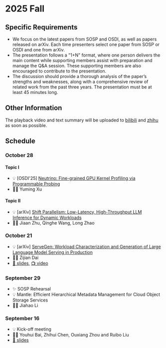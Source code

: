 # 2025 Fall

## Specific Requirements

- We focus on the latest papers from SOSP and OSDI, as well as papers released on arXiv. Each time presenters select one paper from SOSP or OSDI and one from arXiv.
- The presentation follows a "1+N" format, where one person delivers the main content while supporting members assist with preparation and manage the Q&A session. These supporting members are also encouraged to contribute to the presentation.
- The discussion should provide a thorough analysis of the paper’s strengths and weaknesses, along with a comprehensive review of related work from the past three years. The presentation must be at least 45 minutes long.

## Other Information

The playback video and text summary will be uploaded to <a href="https://space.bilibili.com/3493280155175017/channel/collectiondetail?sid=3787828" target="_blank">bilibili</a> and <a href="https://www.zhihu.com/column/c_1819774258647277568" target="_blank">zhihu</a> as soon as possible.

## Schedule

### October 28

#### Topic Ⅰ
- 💡 [OSDI'25] [Neutrino: Fine-grained GPU Kernel Profiling via Programmable Probing](https://www.usenix.org/system/files/osdi25-huang-songlin.pdf)					
- 🙎‍♂️ Yuming Xu

#### Topic Ⅱ
- 💡 [arXiv] [Shift Parallelism: Low-Latency, High-Throughput LLM Inference for Dynamic Workloads](https://arxiv.org/pdf/2509.16495)
- 🙎‍♂️ Jiaan Zhu, Qinghe Wang, Long Zhao


### October 21
- 💡 [arXiv] [ServeGen: Workload Characterization and Generation of Large Language Model Serving in Production](https://arxiv.org/abs/2505.09999)
- 🙎‍♂️ Zijian Dai
- [📕 slides](./slides/251021-ServeGen.pdf), [📺 video](https://www.bilibili.com/video/BV1xLsyz7EJv?t=4.7)

  
### September 29

- ✨ SOSP Rehearsal
- 💡 Mantle: Efficient Hierarchical Metadata Management for Cloud Object Storage Services
- 🙎‍♂️ Jiahao Li

  
### September 16

- 💡 Kick-off meeting
- 🙎‍♂️ Youhui Bai, Zhihui Chen, Ouxiang Zhou and Ruibo Liu
- [📕 slides](./slides/250916-kick-off.pdf)






